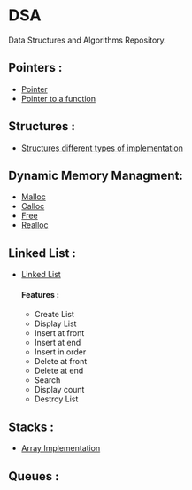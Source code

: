 # DSA

Data Structures and Algorithms Repository.

## Pointers :

- [Pointer](https://github.com/KishorBalgi/DSA/blob/master/Pointers/pointer.c)
- [Pointer to a function](https://github.com/KishorBalgi/DSA/blob/master/Pointers/pointer_to_function.c)

## Structures :

- [Structures different types of implementation](https://github.com/KishorBalgi/DSA/blob/master/Structures/structures.c)

## Dynamic Memory Managment:

- [Malloc](https://github.com/KishorBalgi/DSA/blob/master/Dynamic-Memory-Managment/malloc.c)
- [Calloc](https://github.com/KishorBalgi/DSA/blob/master/Dynamic-Memory-Managment/calloc.c)
- [Free](https://github.com/KishorBalgi/DSA/blob/master/Dynamic-Memory-Managment/free.c)
- [Realloc](https://github.com/KishorBalgi/DSA/blob/master/Dynamic-Memory-Managment/realloc.c)

## Linked List :

- [Linked List](https://github.com/KishorBalgi/DSA/blob/master/Linked-List/linked_list.c)
  #### Features :
  - Create List
  - Display List
  - Insert at front
  - Insert at end
  - Insert in order
  - Delete at front
  - Delete at end
  - Search
  - Display count
  - Destroy List

## Stacks :

- [Array Implementation](https://github.com/KishorBalgi/DSA/blob/master/Stacks/stack_array.c)

## Queues :
